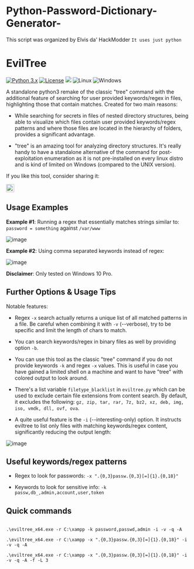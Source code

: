 # Python-Password-Dictionary-Generator-
This script was organized by Elvis da' HackModder ```It uses just python```



# EvilTree

[![Python 3.x](https://img.shields.io/badge/python-3.x-yellow.svg)](https://www.python.org/) [![License](https://img.shields.io/badge/license-BSD-red.svg)](https://github.com/t3l3machus/eviltree/blob/main/LICENSE) <img src="https://img.shields.io/badge/Maintained%3F-Yes-96c40f"> ![Linux](https://img.shields.io/badge/Linux-FCC624?style=for-the-badge&logo=linux&logoColor=black) ![Windows](https://img.shields.io/badge/Windows-0078D6?style=for-the-badge&logo=windows&logoColor=white)

A standalone python3 remake of the classic "tree" command with the additional feature of searching for user provided keywords/regex in files, highlighting those that contain matches. Created for two main reasons:

 - While searching for secrets in files of nested directory structures, being able to visualize which files contain user provided keywords/regex patterns and where those files are located in the hierarchy of folders, provides a significant advantage. 

 - "tree" is an amazing tool for analyzing directory structures. It's really handy to have a standalone alternative of the command for post-exploitation enumeration as it is not pre-installed on every linux distro and is kind of limited on Windows (compared to the UNIX version). 

If you like this tool, consider sharing it:

<a href="https://twitter.com/intent/tweet?text=A%20standalone%20python3%20remake%20of%20the%20classic%20%22tree%22%20command%20with%20the%20additional%20feature%20of%20searching%20for%20user%20provided%20keywords%2Fregex%20in%20files%2C%20highlighting%20those%20that%20contain%20matches.&url=https://github.com/t3l3machus/eviltree&via=t3l3machus&hashtags=cybersecurity,pentesting,redteaming,hacking,github" target="_blank">

  <img alt="Tweet" height="22px" src="https://img.shields.io/twitter/url/http/shields.io.svg?style=social">

</a>

## Usage Examples

**Example #1**: Running a regex that essentially matches strings similar to: `password = something` against `/var/www`

![image](https://user-images.githubusercontent.com/75489922/193536337-188b1f0d-46ad-4680-b068-a4f1772734da.png)

   

    

**Example #2**: Using comma separated keywords instead of regex:

![image](https://user-images.githubusercontent.com/75489922/193478656-a184ab55-0b3b-4f54-ada4-e658406503c1.png)  

**Disclaimer**: Only tested on Windows 10 Pro.

## Further Options & Usage Tips

Notable features:

- Regex `-x` search actually returns a unique list of all matched patterns in a file. Be careful when combining it with `-v` (--verbose), try to be specific and limit the length of chars to match.

 - You can search keywords/regex in binary files as well by providing option `-b`.

 - You can use this tool as the classic "tree" command if you do not provide keywords `-k` and regex `-x` values. This is useful in case you have gained a limited shell on a machine and want to have "tree" with colored output to look around.

 - There's a list variable `filetype_blacklist` in `eviltree.py` which can be used to exclude certain file extensions from content search. By default, it excludes the following: `gz, zip, tar, rar, 7z, bz2, xz, deb, img, iso, vmdk, dll, ovf, ova`.

 - A quite useful feature is the `-i` (--interesting-only) option. It instructs eviltree to list only files with matching keywords/regex content, significantly reducing the output length:  

 ![image](https://user-images.githubusercontent.com/75489922/193540467-7fa13d73-0893-491f-9b1b-89b34cae8ad7.png)

## Useful keywords/regex patterns

 - Regex to look for passwords: `-x ".{0,3}passw.{0,3}[=]{1}.{0,18}"`

 - Keywords to look for sensitive info: `-k passw,db_,admin,account,user,token`

## Quick commands

```

.\eviltree_x64.exe -r C:\xampp -k password,passwd,admin -i -v -q -A

.\eviltree_x64.exe -r C:\xampp -x ".{0,3}passw.{0,3}[=]{1}.{0,18}" -i -v -q -A

.\eviltree_x64.exe -r C:\xampp -x ".{0,3}passw.{0,3}[=]{1}.{0,18}" -i -v -q -A -f -L 3

```

